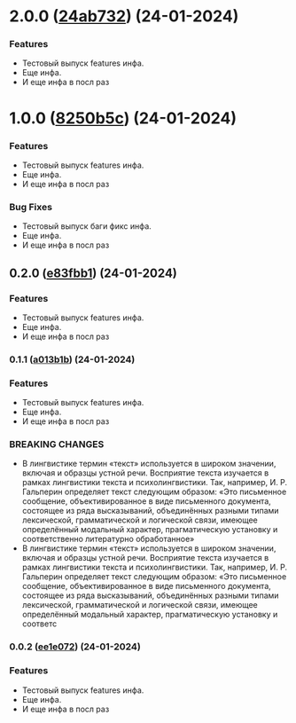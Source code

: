 # 2.0.0 ([24ab732](https://github.com/core-ds/bridge-to-native/commit/24ab732)) (24-01-2024)

### Features
- Тестовый выпуск features инфа.
- Еще инфа.
- И еще инфа в посл раз

# 1.0.0 ([8250b5c](https://github.com/core-ds/bridge-to-native/commit/8250b5c)) (24-01-2024)

### Features
- Тестовый выпуск features инфа.
- Еще инфа.
- И еще инфа в посл раз
### Bug Fixes
- Тестовый выпуск баги фикс инфа.
- Еще инфа.
- И еще инфа в посл раз

## 0.2.0 ([e83fbb1](https://github.com/core-ds/bridge-to-native/commit/e83fbb1)) (24-01-2024)

### Features
- Тестовый выпуск features инфа.
- Еще инфа.
- И еще инфа в посл раз

### 0.1.1 ([a013b1b](https://github.com/core-ds/bridge-to-native/commit/a013b1b)) (24-01-2024)

### Features
- Тестовый выпуск features инфа.
- Еще инфа.
- И еще инфа в посл раз
### BREAKING CHANGES
- В лингвистике термин «текст» используется в широком значении, включая и образцы устной речи. Восприятие текста изучается в рамках лингвистики текста и психолингвистики. Так, например, И. Р. Гальперин определяет текст следующим образом: «Это письменное сообщение, объективированное в виде письменного документа, состоящее из ряда высказываний, объединённых разными типами лексической, грамматической и логической связи, имеющее определённый модальный характер, прагматическую установку и соответственно литературно обработанное»
- В лингвистике термин «текст» используется в широком значении, включая и образцы устной речи. Восприятие текста изучается в рамках лингвистики текста и психолингвистики. Так, например, И. Р. Гальперин определяет текст следующим образом: «Это письменное сообщение, объективированное в виде письменного документа, состоящее из ряда высказываний, объединённых разными типами лексической, грамматической и логической связи, имеющее определённый модальный характер, прагматическую установку и соответс

### 0.0.2 ([ee1e072](https://github.com/core-ds/bridge-to-native/commit/ee1e072)) (24-01-2024)

### Features
- Тестовый выпуск features инфа.
- Еще инфа.
- И еще инфа в посл раз



